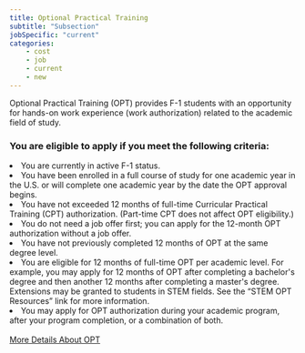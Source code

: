```yaml
---
title: Optional Practical Training
subtitle: "Subsection"
jobSpecific: "current"
categories:
    - cost
    - job
    - current
    - new
---
```

 Optional Practical Training (OPT) provides F-1 students with an opportunity
                    for hands-on work experience (work authorization) related to the academic field of study.

<h3>You are eligible to apply if you meet the following criteria: </h3>

<li><span>You are currently in active F-1 status.</span></li>
<li><span>You have been enrolled in a full course of study for one academic year in the U.S. or will complete one academic year by the date the OPT approval begins.</span></li>
<li><span>You have not exceeded 12 months of full-time Curricular Practical Training (CPT) authorization. (Part-time CPT does not affect OPT eligibility.)</span></li>
<li><span>You do not need a job offer first; you can apply for the 12-month OPT authorization without a job offer.</span></li>
<li><span>You have not previously completed 12 months of OPT at the same degree level.</span></li>
<li><span>You are eligible for 12 months of full-time OPT per academic level. For example, you may apply for 12 months of OPT after completing a bachelor's degree and then another 12 months after completing a master's degree. Extensions may be granted to students in STEM fields. See the “STEM OPT Resources” link for more information.</span></li>
<li><span>You may apply for OPT authorization during your academic program, after your program completion, or a combination of both.</span></li> <br>
<a href="https://semo.edu/international/student-services/opt-resources.html" target="blank">More Details About OPT</a>